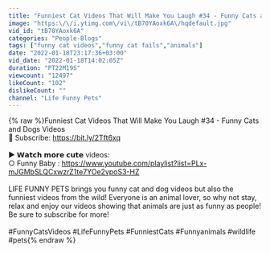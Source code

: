 ```yaml
---
title: "Funniest Cat Videos That Will Make You Laugh #34 - Funny Cats and Dogs Videos"
image: "https:\/\/i.ytimg.com\/vi\/tB70YAoxk6A\/hqdefault.jpg"
vid_id: "tB70YAoxk6A"
categories: "People-Blogs"
tags: ["funny cat videos","funny cat fails","animals"]
date: "2022-01-18T23:17:36+03:00"
vid_date: "2022-01-18T14:02:05Z"
duration: "PT22M19S"
viewcount: "12497"
likeCount: "102"
dislikeCount: ""
channel: "Life Funny Pets"
---
```

{% raw %}Funniest Cat Videos That Will Make You Laugh #34 - Funny Cats and Dogs Videos<br />🔔 Subscribe: <a rel="nofollow" target="blank" href="https://bit.ly/2Tft6xq">https://bit.ly/2Tft6xq</a><br /><br />► 𝗪𝗮𝘁𝗰𝗵 𝗺𝗼𝗿𝗲 𝗰𝘂𝘁𝗲 videos:<br />○ Funny Baby : <a rel="nofollow" target="blank" href="https://www.youtube.com/playlist?list=PLx-mJGMbSLQCxwzrZ1te7YOe2vpoS3-HZ">https://www.youtube.com/playlist?list=PLx-mJGMbSLQCxwzrZ1te7YOe2vpoS3-HZ</a><br /><br />LIFE FUNNY PETS brings you funny cat and dog videos but also the funniest videos from the wild! Everyone is an animal lover, so why not stay, relax and enjoy our videos showing that animals are just as funny as people! <br />Be sure to subscribe for more!<br /><br />#FunnyCatsVideos #LifeFunnyPets #FunniestCats #Funnyanimals  #wildlife #pets{% endraw %}

